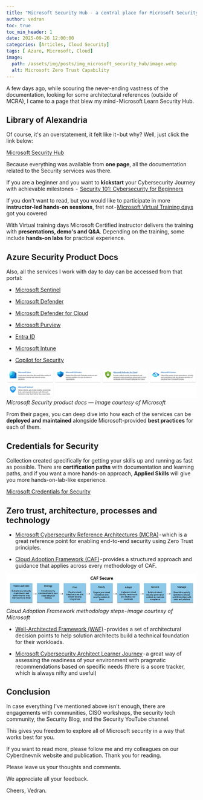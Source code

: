 ```yaml
---
title: "Microsoft Security Hub - a central place for Microsoft Security"
author: vedran
toc: true
toc_min_header: 1
date: 2025-09-26 12:00:00
categories: [Articles, Cloud Security]
tags: [ Azure, Microsoft, Cloud]
image:
  path: /assets/img/posts/img_microsoft_security_hub/image.webp
  alt: Microsoft Zero Trust Capability 
---
```


A few days ago, while scouring the never-ending vastness of the documentation, looking for some architectural references (outside of MCRA), I came to a page that blew my mind - Microsoft Learn Security Hub.

## Library of Alexandria

Of course, it's an overstatement, it felt like it - but why? Well, just click the link below:

[Microsoft Security Hub](https://learn.microsoft.com/en-us/security/)

Because everything was available from **one page**, all the documentation related to the Security services was there.

If you are a beginner and you want to **kickstart** your Cybersecurity Journey with achievable milestones  -  [Security 101: Cybersecurity for Beginners](https://learn.microsoft.com/en-us/plans/odm7f0p5j6opq5?wt.mc_id=securityhub_security101_webpage_cnl#)

If you don't want to read, but you would like to participate in more **instructor-led hands-on sessions**, fret not - [Microsoft Virtual Training days](https://www.microsoft.com/en-us/events/category/microsoft-virtual-training-days?filters=delivery-language%3Aenglish&scenario=mvtd) got you covered

With Virtual training days Microsoft Certified instructor delivers the training with **presentations, demo's and Q&A**. Depending on the training, some include **hands-on labs** for practical experience.

## Azure Security Product Docs

Also, all the services I work with day to day can be accessed from that portal:

* [Microsoft Sentinel](https://learn.microsoft.com/en-us/azure/sentinel/)

* [Microsoft Defender](https://learn.microsoft.com/en-us/defender/) 

* [Microsoft Defender for Cloud](https://learn.microsoft.com/en-us/azure/defender-for-cloud/)

* [Microsoft Purview](https://learn.microsoft.com/en-us/purview/)

* [Entra ID](https://learn.microsoft.com/en-us/entra/)

* [Microsoft Intune](https://learn.microsoft.com/en-us/intune/)

* [Copilot for Security](https://learn.microsoft.com/en-us/copilot/security/)


![Microsoft Security product docs — image courtesy of Microsoft](/assets/img/posts/img_microsoft_security_hub/securitydocs.png)
*Microsoft Security product docs — image courtesy of Microsoft*

From their pages, you can deep dive into  how each of the services can be **deployed and maintained** alongside Microsoft-provided **best practices** for each of them.

## Credentials for Security

Collection created specifically for getting your skills up and running as fast as possible. There are **certification paths** with documentation and learning paths, and if you want a more hands-on approach,  **Applied Skills** will give you more hands-on-lab-like experience.

[Microsoft Credentials for Security](https://learn.microsoft.com/en-us/collections/g7gji3tnj21dp4)

## Zero trust, architecture, processes and technology

* [Microsoft Cybersecurity Reference Architectures (MCRA)](https://learn.microsoft.com/en-us/security/adoption/mcra) - which is a great reference point for enabling end-to-end security using Zero Trust principles.

* [Cloud Adoption Framework (CAF)](https://learn.microsoft.com/en-us/azure/cloud-adoption-framework/secure/overview) - provides a structured approach and guidance that applies across every methodology of CAF.

![Cloud Adoption Framework methodology steps - image courtesy of Microsoft](/assets/img/posts/img_microsoft_security_hub/caf.png)
*Cloud Adoption Framework methodology steps - image courtesy of Microsoft*

* [Well-Architected Framework (WAF)](https://learn.microsoft.com/en-us/azure/well-architected/security/) - provides a set of architectural decision points to help solution architects build a technical foundation for their workloads.

* [Microsoft Cybersecurity Architect Learner Journey](https://learn.microsoft.com/en-us/assessments/91e16bc4-490a-4eaa-8af9-3e7510a6b146/) - a great way of assessing the readiness of your environment with pragmatic recommendations based on specific needs (there is a score tracker, which is always nifty and useful)

## Conclusion

In case everything I've mentioned above isn't enough, there are engagements with communities, CISO workshops, the security tech community, the Security Blog, and the Security YouTube channel.

This gives you freedom to explore all of Microsoft security in a way that works best for you.

If you want to read more, please follow me and my colleagues on our Cyberdnevnik website and publication.
Thank you for reading. 

Please leave us your thoughts and comments.

We appreciate all your feedback.

Cheers,
Vedran.
